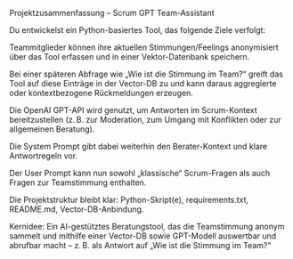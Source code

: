 
Projektzusammenfassung – Scrum GPT Team-Assistant


Du entwickelst ein Python-basiertes Tool, das folgende Ziele verfolgt:

Teammitglieder können ihre aktuellen Stimmungen/Feelings anonymisiert über das Tool erfassen und in einer Vektor-Datenbank speichern.

Bei einer späteren Abfrage wie „Wie ist die Stimmung im Team?“ greift das Tool auf diese Einträge in der Vector-DB zu und kann daraus aggregierte oder kontextbezogene Rückmeldungen erzeugen.

Die OpenAI GPT-API wird genutzt, um Antworten im Scrum-Kontext bereitzustellen (z. B. zur Moderation, zum Umgang mit Konflikten oder zur allgemeinen Beratung).

Die System Prompt gibt dabei weiterhin den Berater-Kontext und klare Antwortregeln vor.

Der User Prompt kann nun sowohl „klassische“ Scrum-Fragen als auch Fragen zur Teamstimmung enthalten.

Die Projektstruktur bleibt klar: Python-Skript(e), requirements.txt, README.md, Vector-DB-Anbindung.

Kernidee:
Ein AI-gestütztes Beratungstool, das die Teamstimmung anonym sammelt und mithilfe einer Vector-DB sowie GPT-Modell auswertbar und abrufbar macht – z. B. als Antwort auf „Wie ist die Stimmung im Team?“
